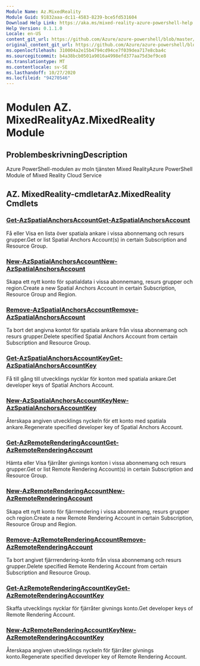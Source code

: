 ```yaml
---
Module Name: Az.MixedReality
Module Guid: 91832aaa-dc11-4583-8239-bce5fd531604
Download Help Link: https://aka.ms/mixed-reality-azure-powershell-help
Help Version: 0.1.1.0
Locale: en-US
content_git_url: https://github.com/Azure/azure-powershell/blob/master/src/MixedReality/MixedReality/help/Az.MixedReality.md
original_content_git_url: https://github.com/Azure/azure-powershell/blob/master/src/MixedReality/MixedReality/help/Az.MixedReality.md
ms.openlocfilehash: 310004a2e15b4794cd94ce7f039dea717e8cba4c
ms.sourcegitcommit: b4a38bcb0501a9016a4998efd377aa75d3ef9ce8
ms.translationtype: MT
ms.contentlocale: sv-SE
ms.lasthandoff: 10/27/2020
ms.locfileid: "94270546"
---
```

# <span data-ttu-id="7f94f-101">Modulen AZ. MixedReality</span><span class="sxs-lookup"><span data-stu-id="7f94f-101">Az.MixedReality Module</span></span>
## <span data-ttu-id="7f94f-102">Problembeskrivning</span><span class="sxs-lookup"><span data-stu-id="7f94f-102">Description</span></span>
<span data-ttu-id="7f94f-103">Azure PowerShell-modulen av moln tjänsten Mixed Reality</span><span class="sxs-lookup"><span data-stu-id="7f94f-103">Azure PowerShell Module of Mixed Reality Cloud Service</span></span>

## <span data-ttu-id="7f94f-104">AZ. MixedReality-cmdletar</span><span class="sxs-lookup"><span data-stu-id="7f94f-104">Az.MixedReality Cmdlets</span></span>
### [<span data-ttu-id="7f94f-105">Get-AzSpatialAnchorsAccount</span><span class="sxs-lookup"><span data-stu-id="7f94f-105">Get-AzSpatialAnchorsAccount</span></span>](Get-AzSpatialAnchorsAccount.md)
<span data-ttu-id="7f94f-106">Få eller Visa en lista över spatiala ankare i vissa abonnemang och resurs grupper.</span><span class="sxs-lookup"><span data-stu-id="7f94f-106">Get or list Spatial Anchors Account(s) in certain Subscription and Resource Group.</span></span>

### [<span data-ttu-id="7f94f-107">New-AzSpatialAnchorsAccount</span><span class="sxs-lookup"><span data-stu-id="7f94f-107">New-AzSpatialAnchorsAccount</span></span>](New-AzSpatialAnchorsAccount.md)
<span data-ttu-id="7f94f-108">Skapa ett nytt konto för spatialdata i vissa abonnemang, resurs grupper och region.</span><span class="sxs-lookup"><span data-stu-id="7f94f-108">Create a new Spatial Anchors Account in certain Subscription, Resource Group and Region.</span></span>

### [<span data-ttu-id="7f94f-109">Remove-AzSpatialAnchorsAccount</span><span class="sxs-lookup"><span data-stu-id="7f94f-109">Remove-AzSpatialAnchorsAccount</span></span>](Remove-AzSpatialAnchorsAccount.md)
<span data-ttu-id="7f94f-110">Ta bort det angivna kontot för spatiala ankare från vissa abonnemang och resurs grupper.</span><span class="sxs-lookup"><span data-stu-id="7f94f-110">Delete specified Spatial Anchors Account from certain Subscription and Resource Group.</span></span>

### [<span data-ttu-id="7f94f-111">Get-AzSpatialAnchorsAccountKey</span><span class="sxs-lookup"><span data-stu-id="7f94f-111">Get-AzSpatialAnchorsAccountKey</span></span>](Get-AzSpatialAnchorsAccountKey.md)
<span data-ttu-id="7f94f-112">Få till gång till utvecklings nycklar för konton med spatiala ankare.</span><span class="sxs-lookup"><span data-stu-id="7f94f-112">Get developer keys of Spatial Anchors Account.</span></span>

### [<span data-ttu-id="7f94f-113">New-AzSpatialAnchorsAccountKey</span><span class="sxs-lookup"><span data-stu-id="7f94f-113">New-AzSpatialAnchorsAccountKey</span></span>](New-AzSpatialAnchorsAccountKey.md)
<span data-ttu-id="7f94f-114">Återskapa angiven utvecklings nyckeln för ett konto med spatiala ankare.</span><span class="sxs-lookup"><span data-stu-id="7f94f-114">Regenerate specified developer key of Spatial Anchors Account.</span></span>

### [<span data-ttu-id="7f94f-115">Get-AzRemoteRenderingAccount</span><span class="sxs-lookup"><span data-stu-id="7f94f-115">Get-AzRemoteRenderingAccount</span></span>](Get-AzRemoteRenderingAccount.md)
<span data-ttu-id="7f94f-116">Hämta eller Visa fjärråter givnings konton i vissa abonnemang och resurs grupper.</span><span class="sxs-lookup"><span data-stu-id="7f94f-116">Get or list Remote Rendering Account(s) in certain Subscription and Resource Group.</span></span>

### [<span data-ttu-id="7f94f-117">New-AzRemoteRenderingAccount</span><span class="sxs-lookup"><span data-stu-id="7f94f-117">New-AzRemoteRenderingAccount</span></span>](New-AzRemoteRenderingAccount.md)
<span data-ttu-id="7f94f-118">Skapa ett nytt konto för fjärrrendering i vissa abonnemang, resurs grupper och region.</span><span class="sxs-lookup"><span data-stu-id="7f94f-118">Create a new Remote Rendering Account in certain Subscription, Resource Group and Region.</span></span>

### [<span data-ttu-id="7f94f-119">Remove-AzRemoteRenderingAccount</span><span class="sxs-lookup"><span data-stu-id="7f94f-119">Remove-AzRemoteRenderingAccount</span></span>](Remove-AzRemoteRenderingAccount.md)
<span data-ttu-id="7f94f-120">Ta bort angivet fjärrrendering-konto från vissa abonnemang och resurs grupper.</span><span class="sxs-lookup"><span data-stu-id="7f94f-120">Delete specified Remote Rendering Account from certain Subscription and Resource Group.</span></span>

### [<span data-ttu-id="7f94f-121">Get-AzRemoteRenderingAccountKey</span><span class="sxs-lookup"><span data-stu-id="7f94f-121">Get-AzRemoteRenderingAccountKey</span></span>](Get-AzRemoteRenderingAccountKey.md)
<span data-ttu-id="7f94f-122">Skaffa utvecklings nycklar för fjärråter givnings konto.</span><span class="sxs-lookup"><span data-stu-id="7f94f-122">Get developer keys of Remote Rendering Account.</span></span>

### [<span data-ttu-id="7f94f-123">New-AzRemoteRenderingAccountKey</span><span class="sxs-lookup"><span data-stu-id="7f94f-123">New-AzRemoteRenderingAccountKey</span></span>](New-AzRemoteRenderingAccountKey.md)
<span data-ttu-id="7f94f-124">Återskapa angiven utvecklings nyckeln för fjärråter givnings konto.</span><span class="sxs-lookup"><span data-stu-id="7f94f-124">Regenerate specified developer key of Remote Rendering Account.</span></span>